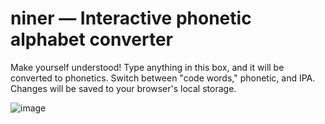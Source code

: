 # niner — Interactive phonetic alphabet converter

Make yourself understood! Type anything in this box, and it will be converted to phonetics. Switch between "code words," phonetic, and IPA. Changes will be saved to your browser's local storage.

![image](https://user-images.githubusercontent.com/38099/37849853-90a8604e-2eaf-11e8-985d-f8e76141e1c5.png)
